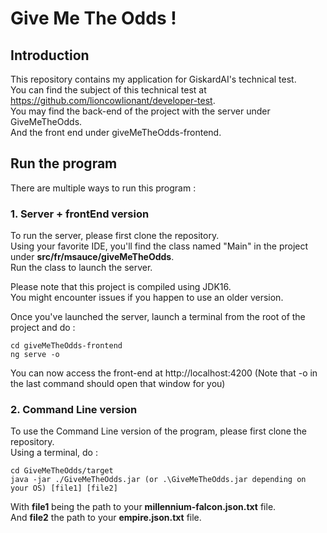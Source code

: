 <h1>Give Me The Odds !</h1>

<h2>Introduction</h2>

This repository contains my application for GiskardAI's technical test.  
You can find the subject of this technical test at https://github.com/lioncowlionant/developer-test.  
You may find the back-end of the project with the server under GiveMeTheOdds.  
And the front end under giveMeTheOdds-frontend.  

<h2>Run the program</h2>

<p>There are multiple ways to run this program :</p>

<h3>1. Server + frontEnd version</h3>

To run the server, please first clone the repository.   
Using your favorite IDE, you'll find the class named "Main" in the project under **src/fr/msauce/giveMeTheOdds**.   
Run the class to launch the server.   

Please note that this project is compiled using JDK16.  
You might encounter issues if you happen to use an older version.  

<p>Once you've launched the server, launch a terminal from the root of the project and do : </p>

~~~
cd giveMeTheOdds-frontend
ng serve -o
~~~

<p>You can now access the front-end at http://localhost:4200 (Note that -o in the last command should open that window for you)</p>

<h3>2. Command Line version</h3>

<p>To use the Command Line version of the program, please first clone the repository.<br>  
Using a terminal, do :</p>

~~~
cd GiveMeTheOdds/target
java -jar ./GiveMeTheOdds.jar (or .\GiveMeTheOdds.jar depending on your OS) [file1] [file2]
~~~

With **file1** being the path to your __millennium-falcon.json.txt__ file.    
And **file2** the path to your **empire.json.txt** file.


